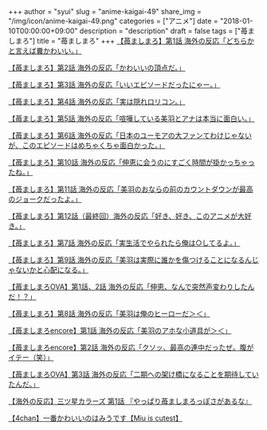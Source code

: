 +++
author = "syui"
slug = "anime-kaigai-49"
share_img = "/img/icon/anime-kaigai-49.png"
categories = ["アニメ"]
date = "2018-01-10T00:00:00+09:00"
description = "description"
draft = false
tags = ["苺ましまろ"]
title = "苺ましまろ"
+++
<a href="http://cough.cocolog-nifty.com/blog/2013/04/1-76c6.html" rel="nofollow" target="_blank" title="【苺ましまろ】第1話 海外の反応「どちらかと言えば糞かわいい。」">【苺ましまろ】第1話 海外の反応「どちらかと言えば糞かわいい。」</a>

<a href="http://cough.cocolog-nifty.com/blog/2013/04/2-ff49.html" rel="nofollow" target="_blank" title="【苺ましまろ】第2話 海外の反応「かわいいの頂点だ。」">【苺ましまろ】第2話 海外の反応「かわいいの頂点だ。」</a>

<a href="http://cough.cocolog-nifty.com/blog/2013/04/3-649b.html" rel="nofollow" target="_blank" title="【苺ましまろ】第3話 海外の反応「いいエピソードだったにゃー。」">【苺ましまろ】第3話 海外の反応「いいエピソードだったにゃー。」</a>

<a href="http://cough.cocolog-nifty.com/blog/2013/04/4-90ef.html" rel="nofollow" target="_blank" title="【苺ましまろ】第4話 海外の反応「実は隠れロリコン。」">【苺ましまろ】第4話 海外の反応「実は隠れロリコン。」</a>

<a href="http://cough.cocolog-nifty.com/blog/2013/04/5-cee0.html" rel="nofollow" target="_blank" title="【苺ましまろ】第5話 海外の反応「喧嘩している美羽とアナは本当に面白い。」">【苺ましまろ】第5話 海外の反応「喧嘩している美羽とアナは本当に面白い。」</a>

<a href="http://cough.cocolog-nifty.com/blog/2013/04/6-33a8.html" rel="nofollow" target="_blank" title="【苺ましまろ】第6話 海外の反応「日本のユーモアの大ファンてわけじゃないが、このエピソードはめちゃくちゃ面白かった。」">【苺ましまろ】第6話 海外の反応「日本のユーモアの大ファンてわけじゃないが、このエピソードはめちゃくちゃ面白かった。」</a>

<a href="http://cough.cocolog-nifty.com/blog/2013/05/10-761a.html" rel="nofollow" target="_blank" title="【苺ましまろ】第10話 海外の反応「伸恵に会うのにすごく時間が掛かっちゃったね。」">【苺ましまろ】第10話 海外の反応「伸恵に会うのにすごく時間が掛かっちゃったね。」</a>

<a href="http://cough.cocolog-nifty.com/blog/2013/05/11-cf79.html" rel="nofollow" target="_blank" title="【苺ましまろ】第11話 海外の反応「美羽のおならの前のカウントダウンが最高のジョークだったよ。」">【苺ましまろ】第11話 海外の反応「美羽のおならの前のカウントダウンが最高のジョークだったよ。」</a>

<a href="http://cough.cocolog-nifty.com/blog/2013/05/12-dd6a.html" rel="nofollow" target="_blank" title="【苺ましまろ】第12話（最終回）海外の反応「好き、好き、このアニメが大好き。」">【苺ましまろ】第12話（最終回）海外の反応「好き、好き、このアニメが大好き。」</a>

<a href="http://cough.cocolog-nifty.com/blog/2013/05/7-8ea3.html" rel="nofollow" target="_blank" title="【苺ましまろ】第7話 海外の反応「実生活でやられたら俺は○してるよ。」">【苺ましまろ】第7話 海外の反応「実生活でやられたら俺は○してるよ。」</a>

<a href="http://cough.cocolog-nifty.com/blog/2013/05/9-2e4d.html" rel="nofollow" target="_blank" title="【苺ましまろ】第9話 海外の反応「美羽は実際に誰かを傷つけることになるんじゃないかと心配になる。」">【苺ましまろ】第9話 海外の反応「美羽は実際に誰かを傷つけることになるんじゃないかと心配になる。」</a>

<a href="http://cough.cocolog-nifty.com/blog/2013/05/ova12-b898.html" rel="nofollow" target="_blank" title="【苺ましまろOVA】第1話、2話 海外の反応「伸恵、なんで突然声変わりしたんだ！？」">【苺ましまろOVA】第1話、2話 海外の反応「伸恵、なんで突然声変わりしたんだ！？」</a>

<a href="http://cough.cocolog-nifty.com/blog/2013/05/post-22a7.html" rel="nofollow" target="_blank" title="【苺ましまろ】第8話 海外の反応「美羽は俺のヒーローだ＞＜」">【苺ましまろ】第8話 海外の反応「美羽は俺のヒーローだ＞＜」</a>

<a href="http://cough.cocolog-nifty.com/blog/2013/06/encore1-ee0c.html" rel="nofollow" target="_blank" title="【苺ましまろencore】第1話 海外の反応「美羽のアホな小道具が＞＜」">【苺ましまろencore】第1話 海外の反応「美羽のアホな小道具が＞＜」</a>

<a href="http://cough.cocolog-nifty.com/blog/2013/06/encore2-9896.html" rel="nofollow" target="_blank" title="【苺ましまろencore】第2話 海外の反応「クソッ、最高の連中だったぜ。腹がイテー（笑）」">【苺ましまろencore】第2話 海外の反応「クソッ、最高の連中だったぜ。腹がイテー（笑）」</a>

<a href="http://cough.cocolog-nifty.com/blog/2013/06/ova3-f584.html" rel="nofollow" target="_blank" title="【苺ましまろOVA】第3話 海外の反応「二期への架け橋になることを期待していたんだ。」">【苺ましまろOVA】第3話 海外の反応「二期への架け橋になることを期待していたんだ。」</a>

<a href="https://dsara.blog.fc2.com/blog-entry-2914.html" rel="nofollow" target="_blank" title="【海外の反応】三ツ星カラーズ 第1話 『やっぱり苺ましまろっぽさがあるな』">【海外の反応】三ツ星カラーズ 第1話 『やっぱり苺ましまろっぽさがあるな』</a>

<a href="http://kaigai2chsokuhou.com/2016/11/21/miu-is-cutest/" rel="nofollow" target="_blank" title=" 【4chan】一番かわいいのはみうです【Miu is cutest】"> 【4chan】一番かわいいのはみうです【Miu is cutest】</a>

